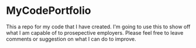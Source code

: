 # MyCodePortfolio
This a repo for my code that I have created. I'm going to use this to show off what I am capable of to prosepective employers. Please feel free to leave comments or suggestion on what I can do to improve.
